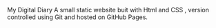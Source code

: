 My Digital Diary
A small static website buit with Html and CSS , version controlled using Git and hosted on GitHub Pages.
